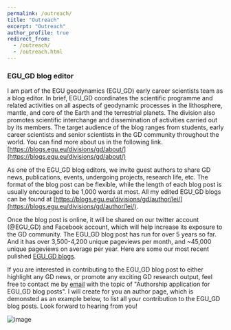 ```yaml
---
permalink: /outreach/
title: "Outreach"
excerpt: "Outreach"
author_profile: true
redirect_from: 
  - /outreach/
  - /outreach.html
---
```


<h3>EGU_GD blog editor</h3>

I am part of the EGU geodynamics (EGU_GD) early career scientists team as a blog editor. In brief, EGU_GD coordinates the scientific programme and related activities 
on all aspects of geodynamic processes in the lithosphere, mantle, and core of the Earth and the terrestrial planets. 
The division also promotes scientific interchange and dissemination of activities carried out by its members. 
The target audience of the blog ranges from students, early career scientists and senior scientists in the GD community throughout the world. 
You can find more about us in the following link. [https://blogs.egu.eu/divisions/gd/about/](https://blogs.egu.eu/divisions/gd/about/)

As one of the EGU_GD blog editors, we invite guest authors to share GD news, publications, events, undergoing projects, research life, etc.
The format of the blog post can be flexible, while the length of each blog post is usually encouraged to be 1,000 words at most. All my edited EGU_GD blogs 
can be found at [https://blogs.egu.eu/divisions/gd/author/lei/](https://blogs.egu.eu/divisions/gd/author/lei/).

Once the blog post is online, it will be shared on our twitter account (@EGU_GD) and Facebook account, which will help increase its exposure to the 
GD community. The EGU_GD blog post has run for over 5 years so far. And it has over 3,500-4,200 unique pageviews per month, and ~45,000 unique pageviews 
on average per year. Here are some our most recent pulished [EGU_GD blogs](https://blogs.egu.eu/divisions/gd/).

If you are interested in contributing to the EGU_GD blog post to either highlight any GD news, or promote any exciting GD research output, 
feel free to contact me by [email](mailto:leiz2@cardiff.ac.uk) with the topic of "Authorship application for EGU_GD blog posts". I will create for you an author page, which is demonsted as an example below, to list all your contribution to the EGU_GD blog posts. Look forward to hearing from you!

![image](https://user-images.githubusercontent.com/119984116/212542753-9f0fd7a3-2a79-48a7-b76b-4562d0e81923.png)
